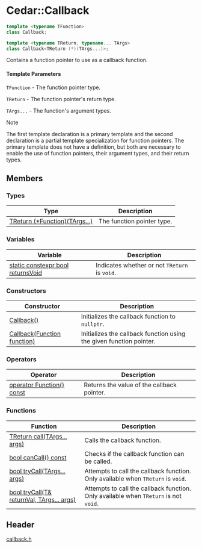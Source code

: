 # Cedar::Callback

``` c++
template <typename TFunction>
class Callback;

template <typename TReturn, typename... TArgs>
class Callback<TReturn (*)(TArgs...)>;
```

Contains a function pointer to use as a callback function.

#### Template Parameters

`TFunction` - The function pointer type.

`TReturn` - The function pointer's return type.

`TArgs...` - The function's argument types.

> [!NOTE]
> The first template declaration is a primary template and the second declaration is a partial template specialization for function pointers. The primary template does not have a definition, but both are necessary to enable the use of function pointers, their argument types, and their return types.

## Members

### Types

| Type | Description |
| --- | --- |
| [TReturn (*Function)(TArgs...)](Callback/Function.md) | The function pointer type. |

### Variables

| Variable | Description |
| --- | --- |
| [static constexpr bool returnsVoid](Callback/returnsVoid.md) | Indicates whether or not `TReturn` is `void`. |

### Constructors

| Constructor | Description |
| --- | --- |
| [Callback()]() | Initializes the callback function to `nullptr`. |
| [Callback(Function function)]() | Initializes the callback function using the given function pointer. |

### Operators

| Operator | Description |
| --- | --- |
| [operator Function() const]() | Returns the value of the callback pointer. |

### Functions

| Function | Description |
| --- | --- |
| [TReturn call(TArgs... args)](Callback/call.md) | Calls the callback function. |
| [bool canCall() const](Callback/canCall.md) | Checks if the callback function can be called. |
| [bool tryCall(TArgs... args)]() | Attempts to call the callback function. Only available when `TReturn` is `void`. |
| [bool tryCall(T& returnVal, TArgs... args)]() | Attempts to call the callback function. Only available when `TReturn` is not `void`. |

## Header

[callback.h](../callback_h.md)

